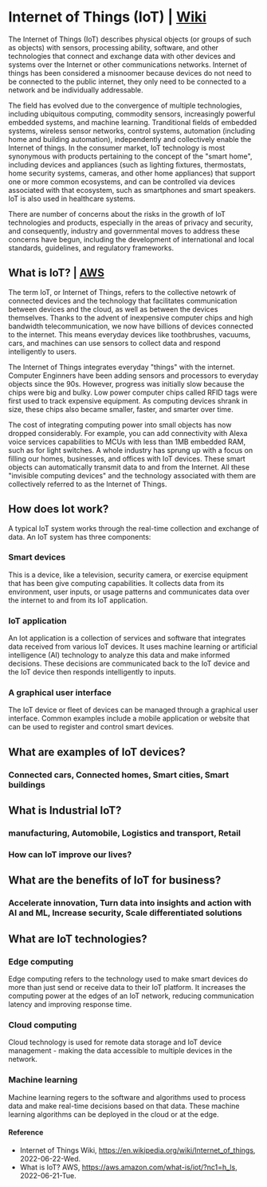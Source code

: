 # Internet of Things (IoT) | [Wiki](https://en.wikipedia.org/wiki/Internet_of_things)
The Internet of Things (IoT) describes physical objects (or groups of such as objects) with sensors, processing ability, software, and other technologies that connect and exchange data with other devices and systems over the Internet or other communications networks. Internet of things has been considered a misnoomer because devices do not need to be connected to the public internet, they only need to be connected to a network and be individually addressable.

The field has evolved due to the convergence of multiple technologies, including ubiquitous computing, commodity sensors, increasingly powerful embedded systems, and machine learning. Tranditional fields of embedded systems, wireless sensor networks, control systems, automation (including home and building automation), independently and collectively enable the Internet of things. In the consumer market, IoT technology is most synonymous with products pertaining to the concept of the "smart home", including devices and appliances (such as lighting fixtures, thermostats, home security systems, cameras, and other home appliances) that support one or more common ecosystems, and can be controlled via devices associated with that ecosystem, such as smartphones and smart speakers. IoT is also used in healthcare systems.

There are number of concerns about the risks in the growth of IoT technologies and products, especially in the areas of privacy and security, and consequently, industry and governmental moves to address these concerns have begun, including the development of international and local standards, guidelines, and regulatory frameworks.

## What is IoT? | [AWS](https://aws.amazon.com/what-is/iot/?nc1=h_ls)
The term IoT, or Internet of Things, refers to the collective netowrk of connected devices and the technology that facilitates communication between devices and the cloud, as well as between the devices themselves. Thanks to the advent of inexpensive computer chips and high bandwidth telecommunication, we now have billions of devices connected to the internet. This means everyday devices like toothbrushes, vacuums, cars, and machines can use sensors to collect data and respond intelligently to users.

The Internet of Things integrates everyday "things" with the internet. Computer Enginners have been adding sensors and processors to everyday objects since the 90s. However, progress was initially slow because the chips were big and bulky. Low power computer chips called RFID tags were first used to track expensive equipment. As computing devices shrank in size, these chips also became smaller, faster, and smarter over time.

The cost of integrating computing power into small objects has now dropped considerably. For example, you can add connectivity with Alexa voice services capabilities to MCUs with less than 1MB embedded RAM, such as for light switches. A whole industry has sprung up with a focus on filling our homes, businesses, and offices with IoT devices. These smart objects can automatically transmit data to and from the Internet. All these "invisible computing devices" and the technology associated with them are collectively referred to as the Internet of Things.

## How does Iot work?
A typical IoT system works through the real-time collection and exchange of data. An IoT system has three components:

### Smart devices
This is a device, like a television, security camera, or exercise equipment that has been give computing capabilities. It collects data from its environment, user inputs, or usage patterns and communicates data over the internet to and from its IoT application.

### IoT application
An Iot application is a collection of services and software that integrates data received from various IoT devices. It uses machine learning or artificial intelligence (AI) technology to analyze this data and make informed decisions. These decisions are communicated back to the IoT device and the IoT device then responds intelligently to inputs.

### A graphical user interface
The IoT device or fleet of devices can be managed through a graphical user interface. Common examples include a mobile application or website that can be used to register and control smart devices.

##  What are examples of IoT devices?
### Connected cars, Connected homes, Smart cities, Smart buildings

## What is Industrial IoT?
### manufacturing, Automobile, Logistics and transport, Retail

### How can IoT improve our lives?

## What are the benefits of IoT for business?
### Accelerate innovation, Turn data into insights and action with AI and ML, Increase security, Scale differentiated solutions

## What are IoT technologies?
### Edge computing
Edge computing refers to the technology used to make smart devices do more than just send or receive data to their IoT platform. It increases the computing power at the edges of an IoT network, reducing communication latency and improving response time.

### Cloud computing
Cloud technology is used for remote data storage and IoT device management - making the data accessible to multiple devices in the network.

### Machine learning
Machine learning regers to the software and algorithms used to process data and make real-time decisions based on that data. These machine learning algorithms can be deployed in the cloud or at the edge.

#### Reference
- Internet of Things Wiki, https://en.wikipedia.org/wiki/Internet_of_things, 2022-06-22-Wed.
- What is IoT? AWS, https://aws.amazon.com/what-is/iot/?nc1=h_ls, 2022-06-21-Tue.
